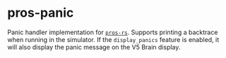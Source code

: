 # pros-panic

Panic handler implementation for [`pros-rs`](https://crates.io/crates/pros-rs).
Supports printing a backtrace when running in the simulator.
If the `display_panics` feature is enabled, it will also display the panic message on the V5 Brain display.
